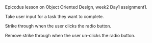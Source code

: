 Epicodus lesson on Object Oriented Design, week2 Day1 assignment1.

Take user input for a task they want to complete. 

Strike through when the user clicks the radio button.

Remove strike through when the user un-clicks the radio button.
